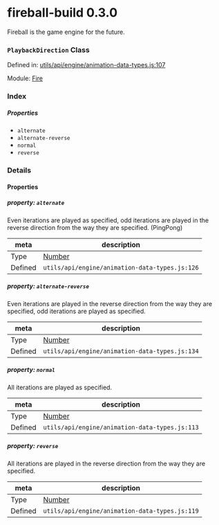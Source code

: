 
# fireball-build 0.3.0

Fireball is the game engine for the future.

### `PlaybackDirection` Class


Defined in: [utils/api/engine/animation-data-types.js:107](../files/utils/api/engine/animation-data-types.js.js)

Module: [Fire](../modules/Fire.md)




 

### Index

##### Properties

  - `alternate`
  - `alternate-reverse`
  - `normal`
  - `reverse`







### Details


#### Properties



##### property: `alternate`

Even iterations are played as specified, odd iterations are played in the reverse direction from the way they
are specified. (PingPong)

| meta | description |
|------|-------------|
| Type | <a href="https://developer.mozilla.org/en/JavaScript/Reference/Global_Objects/Number" class="crosslink external" target="_blank">Number</a> |
| Defined | `utils/api/engine/animation-data-types.js:126` |




##### property: `alternate-reverse`

Even iterations are played in the reverse direction from the way they are specified, odd iterations are played
as specified.

| meta | description |
|------|-------------|
| Type | <a href="https://developer.mozilla.org/en/JavaScript/Reference/Global_Objects/Number" class="crosslink external" target="_blank">Number</a> |
| Defined | `utils/api/engine/animation-data-types.js:134` |




##### property: `normal`

All iterations are played as specified.

| meta | description |
|------|-------------|
| Type | <a href="https://developer.mozilla.org/en/JavaScript/Reference/Global_Objects/Number" class="crosslink external" target="_blank">Number</a> |
| Defined | `utils/api/engine/animation-data-types.js:113` |




##### property: `reverse`

All iterations are played in the reverse direction from the way they are specified.

| meta | description |
|------|-------------|
| Type | <a href="https://developer.mozilla.org/en/JavaScript/Reference/Global_Objects/Number" class="crosslink external" target="_blank">Number</a> |
| Defined | `utils/api/engine/animation-data-types.js:119` |






